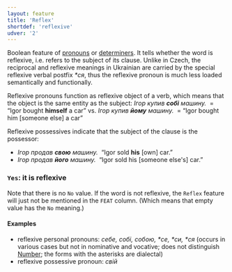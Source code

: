 ```yaml
---
layout: feature
title: 'Reflex'
shortdef: 'reflexive'
udver: '2'
---
```


Boolean feature of [pronouns](uk-pos/PRON) or [determiners](uk-pos/DET). It tells whether the word is reflexive, i.e. refers to the subject of its clause. Unlike in Czech, the reciprocal and reflexive meanings in Ukrainian are carried by the special reflexive verbal postfix _*ся_, thus the reflexive pronoun is much less loaded semantically and functionally.

Reflexive pronouns function as reflexive object of a verb, which means that the object is the same entity as the subject:
  _Ігор купив <b>собі</b> машину.&nbsp;_ = “Igor bought <b>himself</b> a car” vs.
  _Ігор купив <b>йому</b> машину.&nbsp;_ = “Igor bought him [someone else] a car”

Reflexive possessives indicate that the subject of the clause is the possessor:

- _Ігор продав <b>свою</b> машину.&nbsp;_ “Igor sold <b>his</b> [own] car.”
- _Ігор продав <b>його</b> машину.&nbsp;_ “Igor sold his [someone else's] car.”

### <a name="Yes">`Yes`</a>: it is reflexive

Note that there is no `No` value. If the word is not reflexive, the `Reflex` feature will just not be mentioned in the `FEAT` column. (Which means that empty value has the `No` meaning.)

#### Examples

* reflexive personal pronouns: _себе, собі, собою, *се, *си, *ся_ (occurs in various cases but not in nominative and vocative; does not distinguish [Number](); the forms with the asterisks are dialectal)
* reflexive possessive pronoun: _свій_

<!-- Interlanguage links updated Čt lis 12 09:43:06 CET 2020 -->
